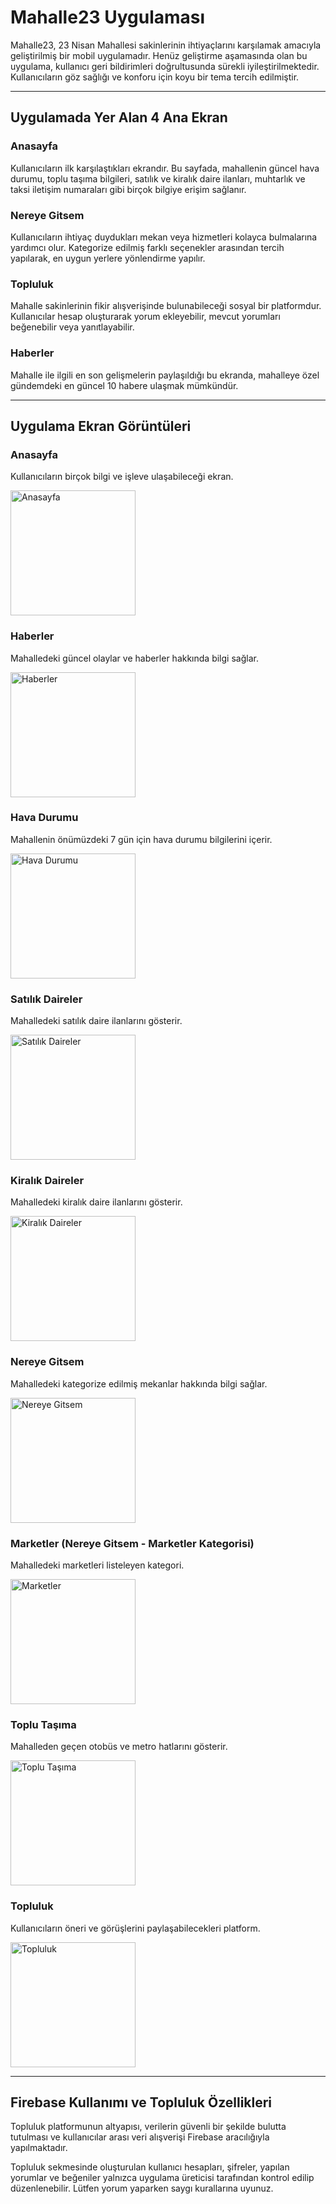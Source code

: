 # Mahalle23 Uygulaması

Mahalle23, 23 Nisan Mahallesi sakinlerinin ihtiyaçlarını karşılamak amacıyla geliştirilmiş bir mobil uygulamadır. Henüz geliştirme aşamasında olan bu uygulama, kullanıcı geri bildirimleri doğrultusunda sürekli iyileştirilmektedir. Kullanıcıların göz sağlığı ve konforu için koyu bir tema tercih edilmiştir.

---

## Uygulamada Yer Alan 4 Ana Ekran

### Anasayfa
Kullanıcıların ilk karşılaştıkları ekrandır. Bu sayfada, mahallenin güncel hava durumu, toplu taşıma bilgileri, satılık ve kiralık daire ilanları, muhtarlık ve taksi iletişim numaraları gibi birçok bilgiye erişim sağlanır.

### Nereye Gitsem
Kullanıcıların ihtiyaç duydukları mekan veya hizmetleri kolayca bulmalarına yardımcı olur. Kategorize edilmiş farklı seçenekler arasından tercih yapılarak, en uygun yerlere yönlendirme yapılır.

### Topluluk
Mahalle sakinlerinin fikir alışverişinde bulunabileceği sosyal bir platformdur. Kullanıcılar hesap oluşturarak yorum ekleyebilir, mevcut yorumları beğenebilir veya yanıtlayabilir.

### Haberler
Mahalle ile ilgili en son gelişmelerin paylaşıldığı bu ekranda, mahalleye özel gündemdeki en güncel 10 habere ulaşmak mümkündür.

---

## Uygulama Ekran Görüntüleri

### Anasayfa
Kullanıcıların birçok bilgi ve işleve ulaşabileceği ekran.

<img src="https://github.com/MertKadakal/Mahalle23/blob/master/images/anasayfa.jpg" alt="Anasayfa" width="200"/>

### Haberler
Mahalledeki güncel olaylar ve haberler hakkında bilgi sağlar.

<img src="https://github.com/MertKadakal/Mahalle23/blob/master/images/haberler.jpg" alt="Haberler" width="200"/>

### Hava Durumu
Mahallenin önümüzdeki 7 gün için hava durumu bilgilerini içerir.

<img src="https://github.com/MertKadakal/Mahalle23/blob/master/images/hava_durumu.jpg" alt="Hava Durumu" width="200"/>

### Satılık Daireler
Mahalledeki satılık daire ilanlarını gösterir.

<img src="https://github.com/MertKadakal/Mahalle23/blob/master/images/satılık.jpg" alt="Satılık Daireler" width="200"/>

### Kiralık Daireler
Mahalledeki kiralık daire ilanlarını gösterir.

<img src="https://github.com/MertKadakal/Mahalle23/blob/master/images/kiralık.jpg" alt="Kiralık Daireler" width="200"/>

### Nereye Gitsem
Mahalledeki kategorize edilmiş mekanlar hakkında bilgi sağlar.

<img src="https://github.com/MertKadakal/Mahalle23/blob/master/images/nereye_gitsem.jpg" alt="Nereye Gitsem" width="200"/>

### Marketler (Nereye Gitsem - Marketler Kategorisi)
Mahalledeki marketleri listeleyen kategori.

<img src="https://github.com/MertKadakal/Mahalle23/blob/master/images/marketler.jpg" alt="Marketler" width="200"/>

### Toplu Taşıma
Mahalleden geçen otobüs ve metro hatlarını gösterir.

<img src="https://github.com/MertKadakal/Mahalle23/blob/master/images/toplu_taşıma.jpg" alt="Toplu Taşıma" width="200"/>

### Topluluk
Kullanıcıların öneri ve görüşlerini paylaşabilecekleri platform.

<img src="https://github.com/MertKadakal/Mahalle23/blob/master/images/topluluk.jpg" alt="Topluluk" width="200"/>

---

## Firebase Kullanımı ve Topluluk Özellikleri

Topluluk platformunun altyapısı, verilerin güvenli bir şekilde bulutta tutulması ve kullanıcılar arası veri alışverişi Firebase aracılığıyla yapılmaktadır.

Topluluk sekmesinde oluşturulan kullanıcı hesapları, şifreler, yapılan yorumlar ve beğeniler yalnızca uygulama üreticisi tarafından kontrol edilip düzenlenebilir. Lütfen yorum yaparken saygı kurallarına uyunuz.
